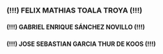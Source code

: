 ### (!!!) FELIX MATHIAS TOALA TROYA (!!!)

#### (!!!) GABRIEL ENRIQUE SÁNCHEZ NOVILLO (!!!)

### 

#### (!!!) JOSE SEBASTIAN GARCIA THUR DE KOOS (!!!)




